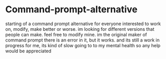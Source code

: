 # Command-prompt-alternative
starting of a command prompt alternative for everyone interested to work on, modify, make better or worse. im looking for different versions that people can make. feel free to modify mine. im the original maker of command prompt
there is an error in it, but it works. and its still a work in progress for me, its kind of slow going to to my mental health so any help would be appreciated
